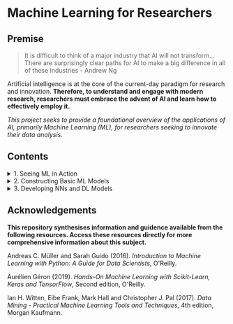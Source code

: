 # Machine Learning for Researchers
## Premise

> It is difficult to think of a major industry that AI will not transform... There are surprisingly clear paths for AI to make a big difference in all of these industries - Andrew Ng

Artificial intelligence is at the core of the current-day paradigm for research and innovation. **Therefore, to understand and engage with modern research, researchers must embrace the advent of AI and learn how to effectively employ it.**

*This project seeks to provide a foundational overview of the applications of AI, primarily Machine Learning (ML), for researchers seeking to innovate their data analysis.*

## Contents

<details>
<summary>1. Seeing ML in Action</summary>
  
  1. The ML landscape
  2. Supervised Learning
  3. Unsupervised Learning
  4. Representing Data
  5. Model Improvement
  6. Algorithm Chains and Pipelines
</details>

<details>
<summary>2. Constructing Basic ML Models</summary>

  1. End-to-End Process
  2. Classification
  3. Training Models
  4. Support Vector Machines
  5. Decision Trees
  6. Ensemble Learning and Random Forests
  7. Dimensionality Reduction
  8. Unsupervised Learning (Implementation)
</details>

<details>
<summary>3. Developing NNs and DL Models</summary>

  1. Artificial Neural Networks
  2. Training Deep Neural Networks
  3. Models and Training with TensorFlow
  4. Preprocessing Data with TensorFlow
  5. Convolutional Neural Networks (CNN)
  6. Sequence Processing
  7. Natural Language Processing
  8. Generative Adversarial Networks and Autoencoders
  9. Reinforcement Learning
  10. Deploying TensorFlow Models at Scale

</details>

## Acknowledgements

**This repository synthesises information and guidence available from the following resources. Access these resources directly for more comprehensive information about this subject.**

Andreas C. Müller and Sarah Guido (2016). *Introduction to Machine Learning with Python: A Guide for Data Scientists*, O'Reilly.

Aurélien Géron (2019). *Hands-On Machine Learning with Scikit-Learn, Keras and TensorFlow*, Second edition, O'Reilly.

Ian H. Witten, Eibe Frank, Mark Hall and Christopher J. Pal (2017). *Data Mining - Practical Machine Learning Tools and Techniques*, 4th edition, Morgan Kaufmann.